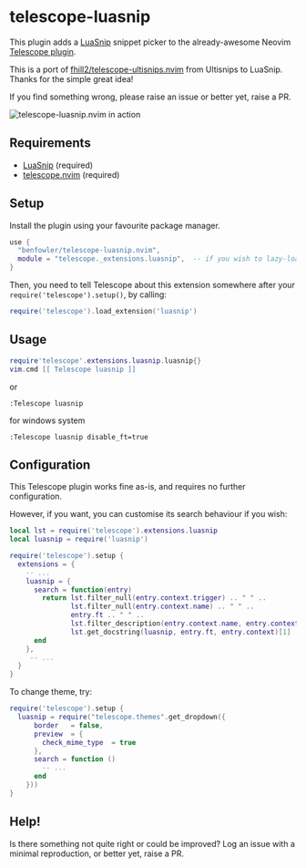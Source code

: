 # telescope-luasnip

This plugin adds a [LuaSnip](https://github.com/L3MON4D3/LuaSnip) snippet picker to the already-awesome Neovim [Telescope plugin](https://github.com/nvim-telescope/telescope.nvim).

This is a port of [fhill2/telescope-ultisnips.nvim](https://github.com/fhill2/telescope-ultisnips.nvim) from Ultisnips to LuaSnip.  Thanks for the simple great idea!

If you find something wrong, please raise an issue or better yet, raise a PR.

![telescope-luasnip.nvim in action](screenshot.png)

## Requirements

- [LuaSnip](https://github.com/L3MON4D3/LuaSnip) (required)
- [telescope.nvim](https://github.com/nvim-telescope/telescope.nvim) (required)

## Setup

Install the plugin using your favourite package manager.

```lua
use {
  "benfowler/telescope-luasnip.nvim",
  module = "telescope._extensions.luasnip",  -- if you wish to lazy-load
}
```

Then, you need to tell Telescope about this extension somewhere after your
`require('telescope').setup()`, by calling:

```lua
require('telescope').load_extension('luasnip')
```

## Usage

```lua
require'telescope'.extensions.luasnip.luasnip{}
vim.cmd [[ Telescope luasnip ]]
```

or

```vim
:Telescope luasnip
```
for windows system

```vim
:Telescope luasnip disable_ft=true
```

## Configuration

This Telescope plugin works fine as-is, and requires no further configuration.

However, if you want, you can customise its search behaviour if you wish:

```lua
local lst = require('telescope').extensions.luasnip
local luasnip = require('luasnip')

require('telescope').setup {
  extensions = {
    -- ...
    luasnip = {
      search = function(entry)
        return lst.filter_null(entry.context.trigger) .. " " ..
               lst.filter_null(entry.context.name) .. " " ..
               entry.ft .. " " ..
               lst.filter_description(entry.context.name, entry.context.description) ..
               lst.get_docstring(luasnip, entry.ft, entry.context)[1]
      end
    },
     -- ...
  }
}
```

To change theme, try:
```lua
require('telescope').setup {
  luasnip = require("telescope.themes".get_dropdown({
      border   = false,
      preview  = {
        check_mime_type  = true
      },
      search = function ()
        -- ...
      end
    }))
}
```

## Help!

Is there something not quite right or could be improved?  Log an issue with a
minimal reproduction, or better yet, raise a PR.

<!-- markdownlint-disable-file -->

<!-- vim: set ft=markdown: -->
